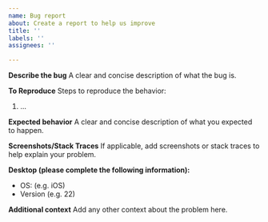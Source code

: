 ```yaml
---
name: Bug report
about: Create a report to help us improve
title: ''
labels: ''
assignees: ''

---
```


**Describe the bug**
A clear and concise description of what the bug is.

**To Reproduce**
Steps to reproduce the behavior:
1. ...

**Expected behavior**
A clear and concise description of what you expected to happen.

**Screenshots/Stack Traces**
If applicable, add screenshots or stack traces to help explain your problem.

**Desktop (please complete the following information):**
- OS: (e.g. iOS)
- Version (e.g. 22)

**Additional context**
Add any other context about the problem here.
